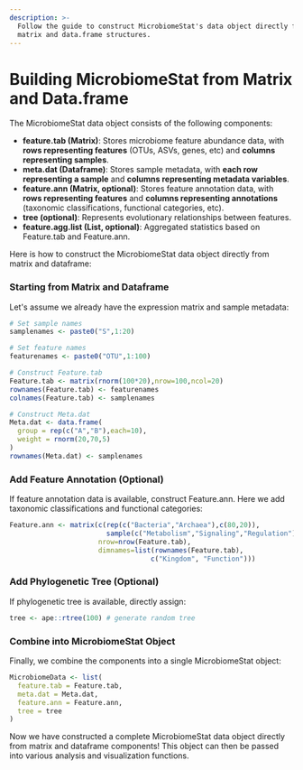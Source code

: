 ```yaml
---
description: >-
  Follow the guide to construct MicrobiomeStat's data object directly from
  matrix and data.frame structures.
---
```


# Building MicrobiomeStat from Matrix and Data.frame

The MicrobiomeStat data object consists of the following components:

* **feature.tab (Matrix)**: Stores microbiome feature abundance data, with **rows representing features** (OTUs, ASVs, genes, etc) and **columns representing samples**.
* **meta.dat (Dataframe)**: Stores sample metadata, with **each row representing a sample** and **columns representing metadata variables**.
* **feature.ann (Matrix, optional)**: Stores feature annotation data, with **rows representing features** and **columns representing annotations** (taxonomic classifications, functional categories, etc).
* **tree (optional)**: Represents evolutionary relationships between features.
* **feature.agg.list (List, optional)**: Aggregated statistics based on Feature.tab and Feature.ann.

Here is how to construct the MicrobiomeStat data object directly from matrix and dataframe:

### Starting from Matrix and Dataframe

Let's assume we already have the expression matrix and sample metadata:

```r
# Set sample names
samplenames <- paste0("S",1:20)

# Set feature names 
featurenames <- paste0("OTU",1:100)

# Construct Feature.tab
Feature.tab <- matrix(rnorm(100*20),nrow=100,ncol=20)
rownames(Feature.tab) <- featurenames
colnames(Feature.tab) <- samplenames

# Construct Meta.dat
Meta.dat <- data.frame(
  group = rep(c("A","B"),each=10),
  weight = rnorm(20,70,5)  
)
rownames(Meta.dat) <- samplenames
```

### Add Feature Annotation (Optional)

If feature annotation data is available, construct Feature.ann. Here we add taxonomic classifications and functional categories:

```r
Feature.ann <- matrix(c(rep(c("Bacteria","Archaea"),c(80,20)),
                        sample(c("Metabolism","Signaling","Regulation"), 100, replace=TRUE)),
                      nrow=nrow(Feature.tab), 
                      dimnames=list(rownames(Feature.tab),
                                   c("Kingdom", "Function")))
```

### Add Phylogenetic Tree (Optional)

If phylogenetic tree is available, directly assign:

```r
tree <- ape::rtree(100) # generate random tree
```

### Combine into MicrobiomeStat Object

Finally, we combine the components into a single MicrobiomeStat object:

```r
MicrobiomeData <- list(
  feature.tab = Feature.tab,
  meta.dat = Meta.dat,
  feature.ann = Feature.ann,
  tree = tree
)
```

Now we have constructed a complete MicrobiomeStat data object directly from matrix and dataframe components! This object can then be passed into various analysis and visualization functions.
